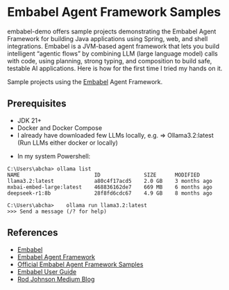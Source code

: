 # Embabel Agent Framework Samples
embabel-demo offers sample projects demonstrating the Embabel Agent Framework for 
building Java applications using Spring, web, and shell integrations.
Embabel is a JVM-based agent framework that lets you build intelligent “agentic flows” 
by combining LLM (large language model) calls with code, using planning, strong typing, 
and composition to build safe, testable AI applications. Here is how for the first time I tried my hands on it.

Sample projects using the [Embabel](https://github.com/embabel) Agent Framework.

## Prerequisites
* JDK 21+
* Docker and Docker Compose
* I already have downloaded few LLMs locally, e.g. => Ollama3.2:latest (Run LLMs either docker or locally)

- In my system Powershell:
```
C:\Users\abcha> ollama list
NAME                        ID              SIZE      MODIFIED
llama3.2:latest             a80c4f17acd5    2.0 GB    3 months ago
mxbai-embed-large:latest    468836162de7    669 MB    6 months ago
deepseek-r1:8b              28f8fd6cdc67    4.9 GB    8 months ago

C:\Users\abcha>    ollama run llama3.2:latest
>>> Send a message (/? for help)
```

## References
* [Embabel](https://github.com/embabel)
* [Embabel Agent Framework](https://github.com/embabel/embabel-agent)
* [Official Embabel Agent Framework Samples](https://github.com/embabel/embabel-agent-examples)
* [Embabel User Guide](https://docs.embabel.com/embabel-agent/guide/0.1.2-SNAPSHOT/)
* [Rod Johnson Medium Blog](https://medium.com/@springrod)
